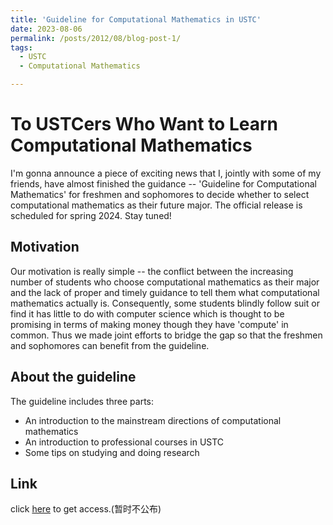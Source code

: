 ```yaml
---
title: 'Guideline for Computational Mathematics in USTC'
date: 2023-08-06
permalink: /posts/2012/08/blog-post-1/
tags:
  - USTC
  - Computational Mathematics

---
```

To USTCers Who Want to Learn Computational Mathematics
==============

I'm gonna announce a piece of exciting news that I, jointly with some of my friends, have almost finished the guidance -- 'Guideline for Computational Mathematics' for freshmen and sophomores to decide whether to select computational mathematics as their future major. The official release is scheduled for spring 2024. Stay tuned!

Motivation
----------
Our motivation is really simple -- the conflict between the increasing number of students who choose computational mathematics as their major and the lack of proper and timely guidance to tell them what computational mathematics actually is. Consequently, some students blindly follow suit or find it has little to do with computer science which is thought to be promising in terms of making money though they have 'compute' in common. Thus we made joint efforts to bridge the gap so that the freshmen and sophomores can benefit from the guideline. 

About the guideline
-------------------
The guideline includes three parts: 
* An introduction to the mainstream directions of computational mathematics
* An introduction to professional courses in USTC
* Some tips on studying and doing research

Link
----------
click [here](https://github.com) to get access.(暂时不公布)


